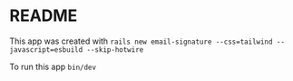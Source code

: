 # README

This app was created with `rails new email-signature --css=tailwind --javascript=esbuild --skip-hotwire`

To run this app `bin/dev`
